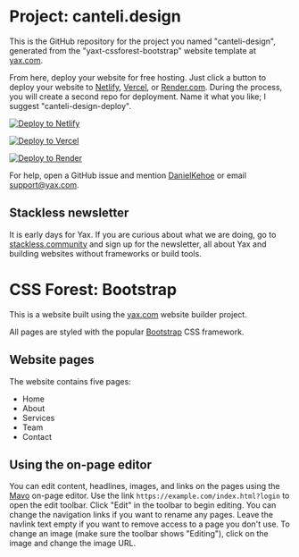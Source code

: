 # Project: canteli.design

This is the GitHub repository for the project you named "canteli-design", generated from the "yaxt-cssforest-bootstrap" website template at [yax.com](https://yax.com).

From here, deploy your website for free hosting. Just click a button to deploy your website to [Netlify](https://www.netlify.com/), [Vercel](https://vercel.com/), or [Render.com](https://render.com/). During the process, you will create a second repo for deployment. Name it what you like; I suggest "canteli-design-deploy".

[![Deploy to Netlify](https://www.netlify.com/img/deploy/button.svg)](https://app.netlify.com/start/deploy?repository=https://github.com/vcanteli/canteli-design)

[![Deploy to Vercel](https://vercel.com/button)](https://vercel.com/import/project?template=https://github.com/vcanteli/canteli-design)

[![Deploy to Render](https://render.com/images/deploy-to-render-button.svg)](https://render.com/deploy)

For help, open a GitHub issue and mention [DanielKehoe](https://github.com/DanielKehoe) or email [support@yax.com](mailto:support@yax.com?subject=[GitHub]%20canteli-design).

## Stackless newsletter

It is early days for Yax. If you are curious about what we are doing, go to [stackless.community](https://stackless.community/) and sign up for the newsletter, all about Yax and building websites without frameworks or build tools.



# CSS Forest: Bootstrap

This is a website built using the [yax.com](https://yax.com/) website builder project.

All pages are styled with the popular [Bootstrap](https://getbootstrap.com/) CSS framework.

## Website pages

The website contains five pages:
- Home
- About
- Services
- Team
- Contact

## Using the on-page editor

You can edit content, headlines, images, and links on the pages using the [Mavo](https://mavo.io/) on-page editor. Use the link `https://example.com/index.html?login` to open the edit toolbar. Click "Edit" in the toolbar to begin editing. You can change the navigation links if you want to rename any pages. Leave the navlink text empty if you want to remove access to a page you don't use. To change an image (make sure the toolbar shows "Editing"), click on the image and change the image URL.
